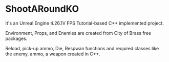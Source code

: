 # ShootARoundKO

It's an Unreal Engine 4.26.1V FPS Tutorial-based C++ implemented project.

Environment, Props, and Enemies are created from City of Brass free packages.

Reload, pick-up ammo, Die, Respwan functions and required classes like the enemy, ammo, a weapon created in C++.
